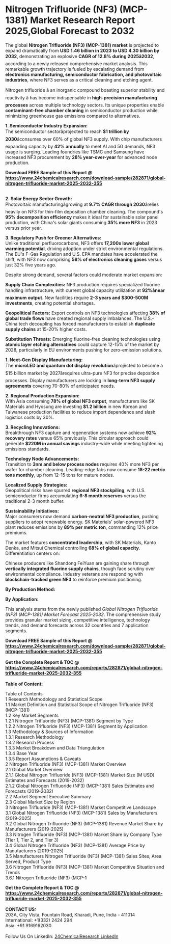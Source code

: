 <h1>Nitrogen Trifluoride (NF3) (MCP-1381) Market Research Report 2025,Global Forecast to 2032</h1><p>The global <strong>Nitrogen Trifluoride (NF3) (MCP-1381) market</strong> is projected to expand dramatically from <strong>USD 1.46 billion in 2023 to USD 4.30 billion by 2032</strong>, demonstrating an explosive <strong>CAGR of 12.8% during 2025â2032</strong>, according to a newly released comprehensive market analysis. This remarkable growth trajectory is fueled by escalating demand from <strong>electronics manufacturing, semiconductor fabrication, and photovoltaic industries</strong>, where NF3 serves as a critical cleaning and etching agent.</p><p>Nitrogen trifluoride â an inorganic compound boasting superior stability and reactivity â has become indispensable in <strong>high-precision manufacturing processes</strong> across multiple technology sectors. Its unique properties enable <strong>contaminant-free chamber cleaning</strong> in semiconductor production while minimizing greenhouse gas emissions compared to alternatives.</p><p><strong>1. Semiconductor Industry Expansion:</strong><br>
The semiconductor sectorâprojected to reach <strong>$1 trillion by 2030</strong>âconsumes over 60% of global NF3 supply. With chip manufacturers expanding capacity by <strong>42% annually</strong> to meet AI and 5G demands, NF3 usage is surging. Leading foundries like TSMC and Samsung have increased NF3 procurement by <strong>28% year-over-year</strong> for advanced node production.</p><div><b>Download FREE Sample of this Report @ 
            <a href="https://www.24chemicalresearch.com/download-sample/282871/global-nitrogen-trifluoride-market-2025-2032-355">
            https://www.24chemicalresearch.com/download-sample/282871/global-nitrogen-trifluoride-market-2025-2032-355</a></b></div><br><p><strong>2. Solar Energy Sector Growth:</strong><br>
Photovoltaic manufacturingâgrowing at <strong>9.7% CAGR through 2030</strong>ârelies heavily on NF3 for thin-film deposition chamber cleaning. The compound's <strong>95% decomposition efficiency</strong> makes it ideal for sustainable solar panel production, with China's solar giants consuming <strong>35% more NF3</strong> in 2023 versus prior year.</p><p><strong>3. Regulatory Push for Greener Alternatives:</strong><br>
Unlike traditional perfluorocarbons, NF3 offers <strong>17,200x lower global warming potential</strong>, driving adoption under strict environmental regulations. The EU's F-Gas Regulation and U.S. EPA mandates have accelerated the shift, with NF3 now comprising <strong>58% of electronics cleaning gases</strong> versus just 32% five years ago.</p><p>Despite strong demand, several factors could moderate market expansion:</p><p><strong>Supply Chain Complexities:</strong> NF3 production requires specialized fluorine handling infrastructure, with current global capacity utilization at <strong>92%ânear maximum output</strong>. New facilities require <strong>2-3 years and $300-500M investments</strong>, creating potential shortages.</p><p><strong>Geopolitical Factors:</strong> Export controls on NF3 technologies affecting <strong>38% of global trade flows</strong> have created regional supply imbalances. The U.S.-China tech decoupling has forced manufacturers to establish <strong>duplicate supply chains</strong> at 15-20% higher costs.</p><p><strong>Substitution Threats:</strong> Emerging fluorine-free cleaning technologies using <strong>atomic layer etching alternatives</strong> could capture 12-15% of the market by 2028, particularly in EU environments pushing for zero-emission solutions.</p><p><strong>1. Next-Gen Display Manufacturing:</strong><br>
The <strong>microLED and quantum dot display revolution</strong>âprojected to become a $15 billion market by 2027ârequires ultra-pure NF3 for precise deposition processes. Display manufacturers are locking in <strong>long-term NF3 supply agreements</strong> covering 70-80% of anticipated needs.</p><p><strong>2. Regional Production Expansion:</strong><br>
With Asia consuming <strong>78% of global NF3 output</strong>, manufacturers like SK Materials and Hyosung are investing <strong>$1.2 billion</strong> in new Korean and Taiwanese production facilities to reduce import dependence and slash logistics costs by 30%.</p><p><strong>3. Recycling Innovations:</strong><br>
Breakthrough NF3 capture and regeneration systems now achieve <strong>92% recovery rates</strong> versus 65% previously. This circular approach could generate <strong>$220M in annual savings</strong> industry-wide while meeting tightening emissions standards.</p><p><strong>Technology Node Advancements:</strong><br>
	Transition to <strong>3nm and below process nodes</strong> requires 40% more NF3 per wafer for chamber cleaning. Leading-edge fabs now consume <strong>18-22 metric tons monthly</strong>, up from 12-15 tons for mature nodes.</p><p><strong>Localized Supply Strategies:</strong><br>
	Geopolitical risks have spurred <strong>regional NF3 stockpiling</strong>, with U.S. semiconductor firms accumulating <strong>6-8 month reserves</strong> versus the traditional 2-3 month buffer.</p><p><strong>Sustainability Initiatives:</strong><br>
	Major consumers now demand <strong>carbon-neutral NF3 production</strong>, pushing suppliers to adopt renewable energy. SK Materials' solar-powered NF3 plant reduces emissions by <strong>89% per metric ton</strong>, commanding 12% price premiums.</p><p>The market features <strong>concentrated leadership</strong>, with SK Materials, Kanto Denka, and Mitsui Chemical controlling <strong>68% of global capacity</strong>. Differentiation centers on:</p><p>Chinese producers like Shandong FeiYuan are gaining share through <strong>vertically integrated fluorine supply chains</strong>, though face scrutiny over environmental compliance. Industry veterans are responding with <strong>blockchain-tracked green NF3</strong> to reinforce premium positioning.</p><p><strong>By Production Method:</strong></p><p><strong>By Application:</strong></p><p>This analysis stems from the newly published <em>Global Nitrogen Trifluoride (NF3) (MCP-1381) Market Forecast 2025-2032</em>. The comprehensive study provides granular market sizing, competitive intelligence, technology trends, and demand forecasts across 32 countries and 7 application segments.</p><div><b>Download FREE Sample of this Report @ 
            <a href="https://www.24chemicalresearch.com/download-sample/282871/global-nitrogen-trifluoride-market-2025-2032-355">
            https://www.24chemicalresearch.com/download-sample/282871/global-nitrogen-trifluoride-market-2025-2032-355</a></b></div><br><div><b>Get the Complete Report & TOC @ 
            <a href="https://www.24chemicalresearch.com/reports/282871/global-nitrogen-trifluoride-market-2025-2032-355">
            https://www.24chemicalresearch.com/reports/282871/global-nitrogen-trifluoride-market-2025-2032-355</a></b></div><br>
            <b>Table of Content:</b><p>Table of Contents<br />
1 Research Methodology and Statistical Scope<br />
1.1 Market Definition and Statistical Scope of Nitrogen Trifluoride (NF3) (MCP-1381)<br />
1.2 Key Market Segments<br />
1.2.1 Nitrogen Trifluoride (NF3) (MCP-1381) Segment by Type<br />
1.2.2 Nitrogen Trifluoride (NF3) (MCP-1381) Segment by Application<br />
1.3 Methodology & Sources of Information<br />
1.3.1 Research Methodology<br />
1.3.2 Research Process<br />
1.3.3 Market Breakdown and Data Triangulation<br />
1.3.4 Base Year<br />
1.3.5 Report Assumptions & Caveats<br />
2 Nitrogen Trifluoride (NF3) (MCP-1381) Market Overview<br />
2.1 Global Market Overview<br />
2.1.1 Global Nitrogen Trifluoride (NF3) (MCP-1381) Market Size (M USD) Estimates and Forecasts (2019-2032)<br />
2.1.2 Global Nitrogen Trifluoride (NF3) (MCP-1381) Sales Estimates and Forecasts (2019-2032)<br />
2.2 Market Segment Executive Summary<br />
2.3 Global Market Size by Region<br />
3 Nitrogen Trifluoride (NF3) (MCP-1381) Market Competitive Landscape<br />
3.1 Global Nitrogen Trifluoride (NF3) (MCP-1381) Sales by Manufacturers (2019-2025)<br />
3.2 Global Nitrogen Trifluoride (NF3) (MCP-1381) Revenue Market Share by Manufacturers (2019-2025)<br />
3.3 Nitrogen Trifluoride (NF3) (MCP-1381) Market Share by Company Type (Tier 1, Tier 2, and Tier 3)<br />
3.4 Global Nitrogen Trifluoride (NF3) (MCP-1381) Average Price by Manufacturers (2019-2025)<br />
3.5 Manufacturers Nitrogen Trifluoride (NF3) (MCP-1381) Sales Sites, Area Served, Product Type<br />
3.6 Nitrogen Trifluoride (NF3) (MCP-1381) Market Competitive Situation and Trends<br />
3.6.1 Nitrogen Trifluoride (NF3) (MCP-1</p><div><b>Get the Complete Report & TOC @ 
            <a href="https://www.24chemicalresearch.com/reports/282871/global-nitrogen-trifluoride-market-2025-2032-355">
            https://www.24chemicalresearch.com/reports/282871/global-nitrogen-trifluoride-market-2025-2032-355</a></b></div><br><b>CONTACT US:</b><br>
            203A, City Vista, Fountain Road, Kharadi, Pune, India - 411014<br>
            International: +1(332) 2424 294<br>
            Asia: +91 9169162030 <br><br>
            Follow Us On LinkedIn: <a href="https://www.linkedin.com/company/24chemicalresearch/">24ChemicalResearch LinkedIn</a>